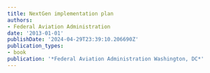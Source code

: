 ```yaml
---
title: NextGen implementation plan
authors:
- Federal Aviation Administration
date: '2013-01-01'
publishDate: '2024-04-29T23:39:10.206690Z'
publication_types:
- book
publication: '*Federal Aviation Administration Washington, DC*'
---
```

